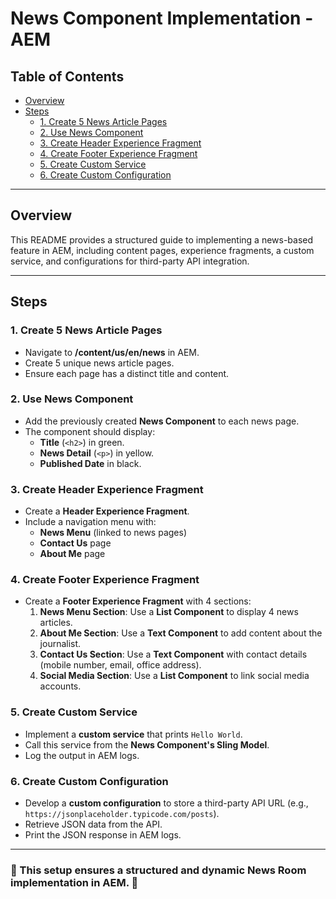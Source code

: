 # News Component Implementation - AEM

## Table of Contents
- [Overview](#overview)
- [Steps](#steps)
  - [1. Create 5 News Article Pages](#1-create-5-news-article-pages)
  - [2. Use News Component](#2-use-news-component)
  - [3. Create Header Experience Fragment](#3-create-header-experience-fragment)
  - [4. Create Footer Experience Fragment](#4-create-footer-experience-fragment)
  - [5. Create Custom Service](#5-create-custom-service)
  - [6. Create Custom Configuration](#6-create-custom-configuration)

---

## Overview
This README provides a structured guide to implementing a news-based feature in AEM, including content pages, experience fragments, a custom service, and configurations for third-party API integration.

---

## Steps

### 1. Create 5 News Article Pages
- Navigate to **/content/us/en/news** in AEM.
- Create 5 unique news article pages.
- Ensure each page has a distinct title and content.

### 2. Use News Component
- Add the previously created **News Component** to each news page.
- The component should display:
  - **Title** (`<h2>`) in green.
  - **News Detail** (`<p>`) in yellow.
  - **Published Date** in black.

### 3. Create Header Experience Fragment
- Create a **Header Experience Fragment**.
- Include a navigation menu with:
  - **News Menu** (linked to news pages)
  - **Contact Us** page
  - **About Me** page

### 4. Create Footer Experience Fragment
- Create a **Footer Experience Fragment** with 4 sections:
  1. **News Menu Section**: Use a **List Component** to display 4 news articles.
  2. **About Me Section**: Use a **Text Component** to add content about the journalist.
  3. **Contact Us Section**: Use a **Text Component** with contact details (mobile number, email, office address).
  4. **Social Media Section**: Use a **List Component** to link social media accounts.

### 5. Create Custom Service
- Implement a **custom service** that prints `Hello World`.
- Call this service from the **News Component's Sling Model**.
- Log the output in AEM logs.

### 6. Create Custom Configuration
- Develop a **custom configuration** to store a third-party API URL (e.g., `https://jsonplaceholder.typicode.com/posts`).
- Retrieve JSON data from the API.
- Print the JSON response in AEM logs.

---

### 🎯 This setup ensures a structured and dynamic News Room implementation in AEM. 🚀
